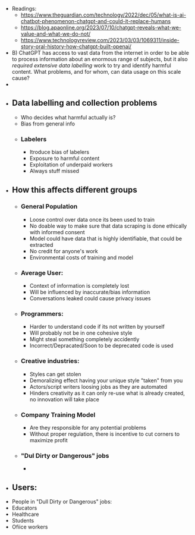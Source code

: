 - Readings:
	- https://www.theguardian.com/technology/2022/dec/05/what-is-ai-chatbot-phenomenon-chatgpt-and-could-it-replace-humans
	- https://blog.apaonline.org/2023/07/10/chatgpt-reveals-what-we-value-and-what-we-do-not/
	- https://www.technologyreview.com/2023/03/03/1069311/inside-story-oral-history-how-chatgpt-built-openai/
- B) ChatGPT has access to vast data from the internet in order to be able to process information about an enormous range of subjects, but it also *required extensive data labelling* work to try and identify harmful content. What problems, and for whom, can data usage on this scale cause?
-
- ## Data labelling and collection problems
	- Who decides what harmful actually is?
	- Bias from general info
	- ### Labelers
		- Itroduce bias of labelers
		- Exposure to harmful content
		- Exploitation of underpaid workers
		- Always stuff missed
- ## How this affects different groups
	- ### General Population
		- Loose control over data once its been used to train
		- No doable way to make sure that data scraping is done ethically with informed consent
		- Model could have data that is highly identifiable, that could be extracted
		- No credit for anyone's work
		- Environmental costs of training and model
	- ### Average User:
		- Context of information is completely lost
		- Will be influenced by inaccurate/bias information
		- Conversations leaked could cause privacy issues
	- ### Programmers:
		- Harder to understand code if its not written by yourself
		- Will probably not be in one cohesive style
		- Might steal something completely accidently
		- Incorrect/Depracated/Soon to be deprecated code is used
	- ### Creative industries:
		- Styles can get stolen
		- Demoralizing effect having your unique style "taken" from you
		- Actors/script writers loosing jobs as they are automated
		- Hinders creativity as it can only re-use what is already created, no innovation will take place
	- ### Company Training Model
		- Are they responsible for any potential problems
		- Without proper regulation, there is incentive to cut corners to maximize profit
	- ### "Dul Dirty or Dangerous" jobs
		-
- ## Users:
- People in "Dull Dirty or Dangerous" jobs:
- Educators
- Healthcare
- Students
- Ofiice workers